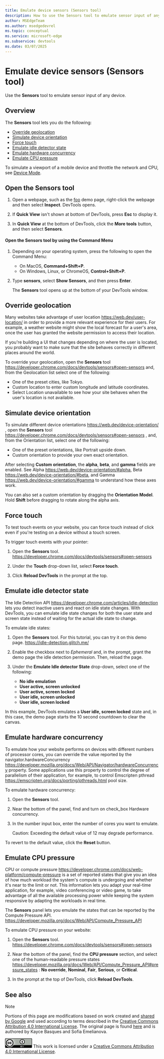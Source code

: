```yaml
---
title: Emulate device sensors (Sensors tool)
description: How to use the Sensors tool to emulate sensor input of any device, in Microsoft Edge DevTools.
author: MSEdgeTeam
ms.author: msedgedevrel
ms.topic: conceptual
ms.service: microsoft-edge
ms.subservice: devtools
ms.date: 03/07/2025
---
```

<!-- Copyright Kayce Basques and Sofia Emelianova

   Licensed under the Apache License, Version 2.0 (the "License");
   you may not use this file except in compliance with the License.
   You may obtain a copy of the License at

       https://www.apache.org/licenses/LICENSE-2.0

   Unless required by applicable law or agreed to in writing, software
   distributed under the License is distributed on an "AS IS" BASIS,
   WITHOUT WARRANTIES OR CONDITIONS OF ANY KIND, either express or implied.
   See the License for the specific language governing permissions and
   limitations under the License.  -->
# Emulate device sensors (Sensors tool)

Use the **Sensors** tool to emulate sensor input of any device.

<!-- ![The Sensors tool](todo: png) -->


<!-- ====================================================================== -->
## Overview

The **Sensors** tool lets you do the following:

* [Override geolocation](#override-geolocation)
* [Simulate device orientation](#simulate-device-orientation)
* [Force touch](#force-touch)
* [Emulate idle detector state](#emulate-idle-detector-state)
* [Emulate hardware concurrency](#emulate-hardware-concurrency)
* [Emulate CPU pressure](#emulate-cpu-pressure)

To simulate a viewport of a mobile device and throttle the network and CPU, see [Device Mode](https://developer.chrome.com/docs/devtools/device-mode).


<!-- ====================================================================== -->
## Open the Sensors tool

1. Open a webpage, such as the [foo]() demo page, right-click the webpage and then select **Inspect**.  DevTools opens.

1. If **Quick View** isn't shown at bottom of DevTools, press **Esc** to display it.

1. In **Quick View** at the bottom of DevTools, click the **More tools** button, and then select **Sensors**.


#### Open the Sensors tool by using the Command Menu

1. Depending on your operating system, press the following to open the Command Menu:
   * On MacOS, **Command+Shift+P**.
   * On Windows, Linux, or ChromeOS, **Control+Shift+P**.

   <!-- ![Using the Command Menu to open the Sensors tool](todo: png) -->

1. Type **sensors**, select **Show Sensors**, and then press **Enter**.

   The **Sensors** tool opens up at the bottom of your DevTools window.


<!-- ====================================================================== -->
## Override geolocation

Many websites take advantage of user location https://web.dev/user-location/ in order to provide a more relevant experience for their users. For example, a weather website might show the local forecast for a user's area, once the user has granted the website permission to access their location.

If you're building a UI that changes depending on where the user is located, you probably want to make sure that the site behaves correctly in different places around the world.

To override your geolocation, open the **Sensors** tool https://developer.chrome.com/docs/devtools/sensors#open-sensors and, from the Geolocation list select one of the following:

* One of the preset cities, like Tokyo.
* Custom location to enter custom longitude and latitude coordinates.
* Select Location unavailable to see how your site behaves when the user's location is not available.

<!-- ![Selecting 'Tokyo' from the 'Geolocation' list](todo: png) -->


<!-- ====================================================================== -->
## Simulate device orientation

To simulate different device orientations https://web.dev/device-orientation/ ,   open the **Sensors** tool  https://developer.chrome.com/docs/devtools/sensors#open-sensors , and, from the Orientation list, select one of the following:

* One of the preset orientations, like Portrait upside down.
* Custom orientation to provide your own exact orientation.

<!-- ![Selecting 'Portrait upside down' from the 'Orientation' list](todo: png) -->

After selecting **Custom orientation**, the **alpha**, **beta**, and **gamma** fields are enabled.  See Alpha https://web.dev/device-orientation/#alpha, Beta https://web.dev/device-orientation/#beta, and Gamma https://web.dev/device-orientation/#gamma to understand how these axes work.

You can also set a custom orientation by dragging the **Orientation Model**.  Hold **Shift** before dragging to rotate along the alpha axis.

<!-- ![The Orientation Model](todo: png) -->


<!-- ====================================================================== -->
## Force touch

To test touch events on your website, you can force touch instead of click even if you're testing on a device without a touch screen.

To trigger touch events with your pointer:

1. Open the **Sensors** tool. https://developer.chrome.com/docs/devtools/sensors#open-sensors

1. Under the **Touch** drop-down list, select **Force touch**.

   <!-- ![Forcing touch instead of click](todo: png) -->

1. Click **Reload DevTools** in the prompt at the top.


<!-- ====================================================================== -->
## Emulate idle detector state

The Idle Detection API https://developer.chrome.com/articles/idle-detection lets you detect inactive users and react on idle state changes.  With DevTools, you can emulate idle state changes for both the user state and screen state instead of waiting for the actual idle state to change.

To emulate idle states:

1. Open the **Sensors** tool.  For this tutorial, you can try it on this demo page. https://idle-detection.glitch.me/

1. Enable the checkbox next to _Ephemeral_ and, in the prompt, grant the demo page the idle detection permission. Then, reload the page.

   <!-- ![Granting the idle detection permission on a demo page](todo: png) -->

1. Under the **Emulate Idle detector State** drop-down, select one of the following:
   * **No idle emulation**
   * **User active, screen unlocked**
   * **User active, screen locked**
   * **User idle, screen unlocked**
   * **User idle, screen locked**

   <!-- ![Selecting an idle and locked state on a demo page](todo: png) -->

In this example, DevTools emulates a **User idle, screen locked** state and, in this case, the demo page starts the 10 second countdown to clear the canvas.


<!-- ====================================================================== -->
## Emulate hardware concurrency

To emulate how your website performs on devices with different numbers of processor cores, you can override the value reported by the navigator.hardwareConcurrency https://developer.mozilla.org/docs/Web/API/Navigator/hardwareConcurrency property. Some applications use this property to control the degree of parallelism of their application, for example, to control Emscripten pthread https://emscripten.org/docs/porting/pthreads.html pool size.

To emulate hardware concurrency:

1. Open the **Sensors** tool.

1. Near the bottom of the panel, find and turn on check_box Hardware concurrency.

1. In the number input box, enter the number of cores you want to emulate.

   <!-- ![Turned on 'Hardware concurrency' with the number of cores set to 10](todo: png) -->

   Caution: Exceeding the default value of 12 may degrade performance.

To revert to the default value, click the **Reset** <!--(![undo](todo: icon png in Sensors tab at Drawer next to control))--> button.


<!-- ====================================================================== -->
## Emulate CPU pressure

CPU or compute pressure https://developer.chrome.com/docs/web-platform/compute-pressure is a set of reported states that give you an idea of how much workload the system's compute is undergoing and whether it's near to the limit or not. This information lets you adapt your real-time application, for example, video conferencing or video game, to take advantage of all the available processing power while keeping the system responsive by adapting the workloads in real time.

The **Sensors** panel lets you emulate the states that can be reported by the Compute Pressure API. https://developer.mozilla.org/docs/Web/API/Compute_Pressure_API

To emulate CPU pressure on your website:

1. Open the **Sensors** tool. https://developer.chrome.com/docs/devtools/sensors#open-sensors

1. Near the bottom of the panel, find the **CPU pressure** section, and select one of the human-readable pressure states https://developer.mozilla.org/docs/Web/API/Compute_Pressure_API#pressure_states : **No override**, **Nominal**, **Fair**, **Serious**, or **Critical**.

1. In the prompt at the top of DevTools, click **Reload DevTools**.

   <!-- ![Emulating 'Serious' CPU pressure](todo: png) -->


<!-- ====================================================================== -->
## See also
<!-- todo: all links in article -->


<!-- ====================================================================== -->
> [!NOTE]
> Portions of this page are modifications based on work created and [shared by Google](https://developers.google.com/terms/site-policies) and used according to terms described in the [Creative Commons Attribution 4.0 International License](https://creativecommons.org/licenses/by/4.0).
> The original page is found [here](https://developer.chrome.com/docs/devtools/sensors) and is authored by Kayce Basques and Sofia Emelianova.

[![Creative Commons License](../../media/cc-logo/88x31.png)](https://creativecommons.org/licenses/by/4.0)
This work is licensed under a [Creative Commons Attribution 4.0 International License](https://creativecommons.org/licenses/by/4.0).
